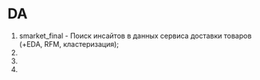 # DA
1. smarket_final - Поиск инсайтов в данных сервиса доставки товаров (+EDA, RFM, кластеризация);
2.
3.
4. 
